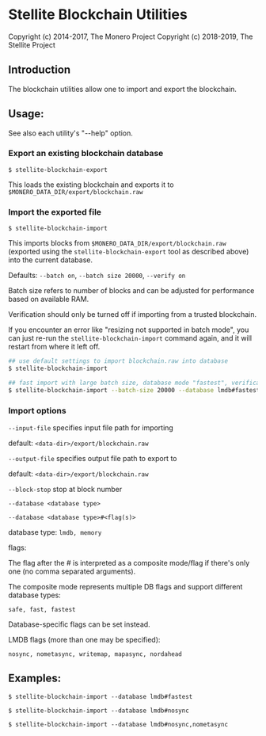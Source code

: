 # Stellite Blockchain Utilities

Copyright (c) 2014-2017, The Monero Project
Copyright (c) 2018-2019, The Stellite Project

## Introduction

The blockchain utilities allow one to import and export the blockchain.

## Usage:

See also each utility's "--help" option.

### Export an existing blockchain database

`$ stellite-blockchain-export`

This loads the existing blockchain and exports it to `$MONERO_DATA_DIR/export/blockchain.raw`

### Import the exported file

`$ stellite-blockchain-import`

This imports blocks from `$MONERO_DATA_DIR/export/blockchain.raw` (exported using the
`stellite-blockchain-export` tool as described above) into the current database.

Defaults: `--batch on`, `--batch size 20000`, `--verify on`

Batch size refers to number of blocks and can be adjusted for performance based on available RAM.

Verification should only be turned off if importing from a trusted blockchain.

If you encounter an error like "resizing not supported in batch mode", you can just re-run
the `stellite-blockchain-import` command again, and it will restart from where it left off.

```bash
## use default settings to import blockchain.raw into database
$ stellite-blockchain-import

## fast import with large batch size, database mode "fastest", verification off
$ stellite-blockchain-import --batch-size 20000 --database lmdb#fastest --verify off

```

### Import options

`--input-file`
specifies input file path for importing

default: `<data-dir>/export/blockchain.raw`

`--output-file`
specifies output file path to export to

default: `<data-dir>/export/blockchain.raw`

`--block-stop`
stop at block number

`--database <database type>`

`--database <database type>#<flag(s)>`

database type: `lmdb, memory`

flags:

The flag after the # is interpreted as a composite mode/flag if there's only
one (no comma separated arguments).

The composite mode represents multiple DB flags and support different database types:

`safe, fast, fastest`

Database-specific flags can be set instead.

LMDB flags (more than one may be specified):

`nosync, nometasync, writemap, mapasync, nordahead`

## Examples:

```
$ stellite-blockchain-import --database lmdb#fastest

$ stellite-blockchain-import --database lmdb#nosync

$ stellite-blockchain-import --database lmdb#nosync,nometasync
```
